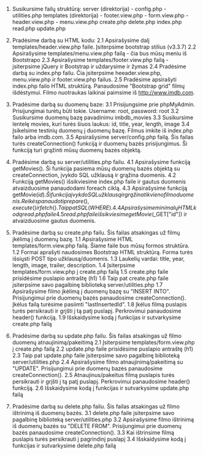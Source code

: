 1. Susikursime failų struktūrą:
    server (direktorija)
        - config.php
        - utilities.php
    templates (direktorija)
        - footer.view.php
        - form.view.php
        - header.view.php
        - menu.view.php
    create.php
    delete.php
    index.php
    read.php
    update.php 



























2. Pradėsime darbą su HTML kodu:
    2.1 Apsirašysime <head> dalį templates/header.view.php faile. Įsiterpsime bootstrap stilius (v3.3.7)
    2.2 Apsirašysime templates/menu.view.php failą - čia bus mūsų meniu iš Bootstrapo
    2.3 Apsirašysime templates/footer.view.php failą - įsiterpsime jQuery ir Bootstrap ir uždarysime <body> ir <html> žymas
    2.4 Pradėsime darbą su index.php failu. Čia įsiterpsime heeader.view.php, menu.view.php ir footer.view.php failus.
    2.5 Pradėsime apsirašyti index.php failo HTML struktūrą. Panaudosime "Bootstrap grid" filmų išdėstymui. Filmo nuotraukas laikinai paimsime iš http://www.imdb.com.

3. Pradėsime darbą su duomenų baze:
    3.1 Prisijungsime prie phpMyAdmin. Prisijungimai turėtų būti tokie. Username: root, password: root
    3.2 Susikursime duomenų bazę pavadinimu imbdb_movies
    3.3 Susikursime lentelę movies, kuri turės šiuos laukus: id, title, year, length, image
    3.4 Įsikelsime testinių duomenų į duomenų bazę. Filmus imkite iš index.php failo arba imdb.com.
    3.5 Apsirašysime server/config.php failą. Šis failas turės createConnection() funkciją ir duomenų bazės prisijungimus. Ši funkciją turi grąžinti mūsų duomenų bazės objektą.

4. Pradėsime darbą su server/utilities.php failu. 
    4.1 Apsirašysime funkciją getMovies(). Ši funkcija pasiema mūsų duomenų bazės objektą su createConnection, įvykdo SQL užklausą ir grąžina duomenis.
    4.2 Funkciją getMovies() išsikviesime index.php faile ir gautus duomenis atvaizduosime panaudodami foreach ciklą.
    4.3 Apsirašysime funkciją getMovie($id). Ši funkcija įvykdo SQL užklausą ir grąžina tik vieno filmo duomenis. Reikės panaudoti prepare(), execute() ir fetch(). Taip pat SQL (WHERE).
    4.4 Apsirašysime minimalų HTML kodą read.php faile
    4.5 read.php faile išsikviesime getMovie($_GET["id"]) ir atvaizduosime gautus duomenis.


5. Pradėsime darbą su create.php failu. Šis failas atsakingas už filmų įkėlimą į duomenų bazę.
    1.1 Apsirašysime HTML templates/form.view.php failą. Šiame faile bus mūsų formos struktūra.
    1.2 Formai aprašyti naudosimes Bootstrap HTML struktūrą. Forma turės išsiųsti POST tipo užklausą/duomenis.
    1.3 Laukelių vardai: title, year, length, image, trailer, description.
    1.4 Įsiterpsime templates/form.view.php į create.php failą
    1.5 create.php faile prisidėsime puslapio antraštę (h1)
    1.6 Taip pat create.php faile įsiterpsime savo pagalbinę biblioteką server/utilities.php
    1.7 Apsirašysime filmo įkėlimą į duomenų bazę su "INSERT INTO". Prisijungimui prie duomenų bazės panaudosime createConnection(). Įkėlus failą turėsime pasiimti "lastInsertedId".
    1.8 Įkėlus filmą puslapis turės persikrauti ir grįšti į tą patį puslapį. Perkrovimui panaudosime header() funkciją.
    1.9 Išskaidysime kodą į funkcijas ir sutvarkysime create.php failą 

6. Pradėsime darbą su update.php failu. Šis failas atsakingas už filmo duomenų atnaujinimą/pakeitimą
    2.1 Įsiterpsime templates/form.view.php į create.php failą
    2.2 update.php faile prisidėsime puslapio antraštę (h1)
    2.3 Taip pat update.php faile įsiterpsime savo pagalbinę biblioteką server/utilities.php
    2.4 Apsirašysime filmo atnaujinimą/pakeitimą su "UPDATE". Prisijungimui prie duomenų bazės panaudosime createConnection().
    2.5 Atnaujinus/pakeitus filmą puslapis turės persikrauti ir grįšti į tą patį puslapį. Perkrovimui panaudosime header() funkciją.
    2.6 Išskaidysime kodą į funkcijas ir sutvarkysime update.php failą

7. Pradėsime darbą su delete.php failu. Šis failas atsakingas už filmo ištrinimą iš duomenų bazės.
    3.1 delete.php faile įsiterpsime savo pagalbinę biblioteką server/utilities.php
    3.2 Apsirašysime filmo ištrinimą iš duomenų bazės su "DELETE FROM". Prisijungimui prie duomenų bazės panaudosime createConnection().
    3.3 Kai ištrinsime filmą puslapis turės persikrauti į pagrindinį puslapį
    3.4 Išskaidysime kodą į funkcijas ir sutvarkysime delete.php failą
